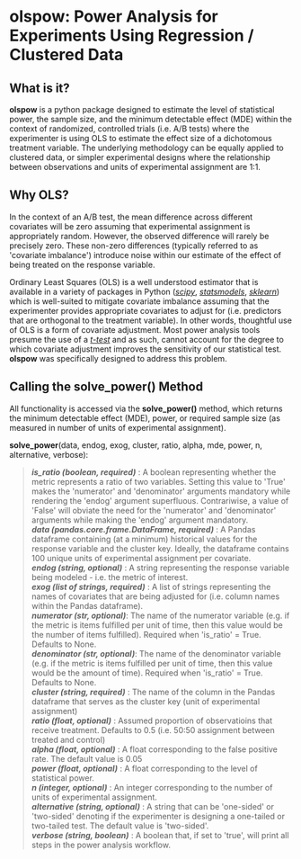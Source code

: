 # olspow: Power Analysis for Experiments Using Regression / Clustered Data
## What is it?
**olspow** is a python package designed to estimate the level of statistical power, the sample size, and the minimum detectable effect (MDE) within
the context of randomized, controlled trials (i.e. A/B tests) where the experimenter is using OLS to estimate the effect size of a dichotomous
treatment variable. The underlying methodology can be equally applied to clustered data, or simpler experimental designs where the relationship
between observations and units of experimental assignment are 1:1.

## Why OLS?
In the context of an A/B test, the mean difference across different covariates will be zero assuming that experimental assignment is appropriately
random. However, the observed difference will rarely be precisely zero. These non-zero differences (typically referred to as 'covariate imbalance')
introduce noise within our estimate of the effect of being treated on the response variable.<br>

Ordinary Least Squares (OLS) is a well understood estimator
that is available in a variety of packages in Python (*[scipy](https://docs.scipy.org/doc/scipy-0.14.0/reference/generated/scipy.stats.linregress.html)*,
*[statsmodels](https://www.statsmodels.org/stable/generated/statsmodels.regression.linear_model.OLS.html)*,
*[sklearn](https://scikit-learn.org/stable/modules/generated/sklearn.linear_model.LinearRegression.html)*) which is well-suited to mitigate covariate
imbalance assuming that the experimenter provides appropriate covariates to adjust for (i.e. predictors that are orthogonal to the treatment variable).
In other words, thoughtful use of OLS is a form of covariate adjustment. Most power analysis tools presume the use of a
*[t-test](https://www.statsmodels.org/stable/generated/statsmodels.stats.power.tt_ind_solve_power.html)*
and as such, cannot account for the degree to which covariate adjustment improves the sensitivity of our statistical test. **olspow** was specifically
designed to address this problem.


## Calling the solve_power() Method
All functionality is accessed via the **solve_power()** method, which returns the minimum detectable effect (MDE), power, or required sample size
(as measured in number of units of experimental assignment).<br>

**solve_power**(data, endog, exog, cluster, ratio, alpha, mde, power, n, alternative, verbose):
> **_is_ratio (boolean, required)_** : A boolean representing whether the metric represents a ratio of two variables. Setting this value to 'True' makes the 'numerator' and 'denominator' arguments mandatory while rendering the 'endog' argument
superfluous. Contrariwise, a value of 'False' will obviate the need for the 'numerator' and 'denominator' arguments while making the 'endog' argument mandatory.<br>
> **_data (pandas.core.frame.DataFrame, required)_** : A Pandas dataframe containing (at a minimum) historical values for the response variable and the cluster key.
>  Ideally, the dataframe contains 100 unique units of experimental assignment per covariate.<br>
> **_endog (string, optional)_** : A string representing the response variable being modeled - i.e. the metric of interest.<br>
> **_exog (list of strings, required)_** : A list of strings representing the names of covariates that are being adjusted for (i.e. column names within the Pandas dataframe).<br>
> **_numerator (str, optional)_**: The name of the numerator variable (e.g. if the metric is items fulfilled per unit of time, then this value would be the number of items fulfilled). Required when 'is_ratio' = True. Defaults to None.<br>
> **_denominator (str, optional)_**: The name of the denominator variable (e.g. if the metric is items fulfilled per unit of time, then this value would be the amount of time). Required when 'is_ratio' = True. Defaults to None.<br>
> **_cluster (string, required)_** : The name of the column in the Pandas dataframe that serves as the cluster key (unit of experimental assignment)<br>
> **_ratio (float, optional)_** : Assumed proportion of observatioins that receive treatment. Defaults to 0.5 (i.e. 50:50 assignment between treated and control)<br>
> **_alpha (float, optional)_** : A float corresponding to the false positive rate. The default value is 0.05<br>
> **_power (float, optional)_** : A float corresponding to the level of statistical power.<br>
> **_n (integer, optional)_** : An integer corresponding to the number of units of experimental assignment.<br>
> **_alternative (string, optional)_** : A string that can be 'one-sided' or 'two-sided' denoting if the experimenter is designing a one-tailed or two-tailed test. The default value is 'two-sided'.<br>
> **_verbose (string, boolean)_** : A boolean that, if set to 'true', will print all steps in the power analysis workflow.<br>

